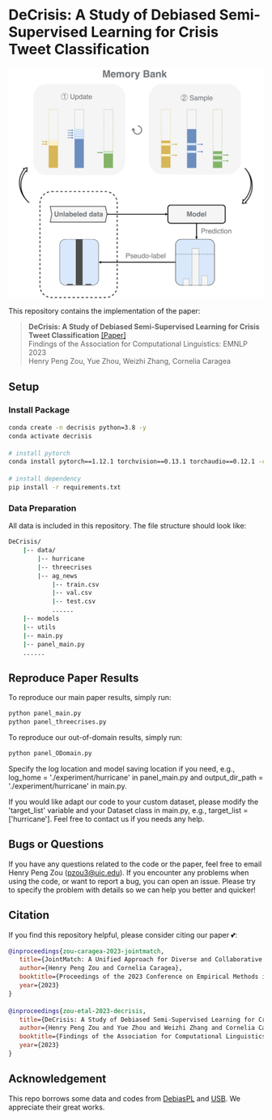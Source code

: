 # DeCrisis: A Study of Debiased Semi-Supervised Learning for Crisis Tweet Classification

![Task](images/MemoryBank.jpg)

This repository contains the implementation of the paper:
> **DeCrisis: A Study of Debiased Semi-Supervised Learning for Crisis Tweet Classification** 
> [[Paper]]()  <br>
> Findings of the Association for Computational Linguistics: EMNLP 2023 <br>
> Henry Peng Zou, Yue Zhou, Weizhi Zhang, Cornelia Caragea <br>


## Setup
### Install Package 
```bash
conda create -n decrisis python=3.8 -y
conda activate decrisis

# install pytorch
conda install pytorch==1.12.1 torchvision==0.13.1 torchaudio==0.12.1 -c pytorch

# install dependency
pip install -r requirements.txt
```
### Data Preparation
All data is included in this repository. The file structure should look like:

```bash
DeCrisis/
    |-- data/
        |-- hurricane
        |-- threecrises
        |-- ag_news
            |-- train.csv
            |-- val.csv
            |-- test.csv
            ......
    |-- models
    |-- utils
    |-- main.py
    |-- panel_main.py 
    ......
```

## Reproduce Paper Results

To reproduce our main paper results, simply run: 
```bash
python panel_main.py
python panel_threecrises.py
```

To reproduce our out-of-domain results, simply run:
```bash
python panel_ODomain.py
```
Specify the log location and model saving location if you need, e.g., log_home = './experiment/hurricane' in panel_main.py and output_dir_path = './experiment/hurricane' in main.py. 

If you would like adapt our code to your custom dataset, please modify the 'target_list' variable and your Dataset class in main.py, e.g., target_list = ['hurricane']. Feel free to contact us if you needs any help.

## Bugs or Questions

If you have any questions related to the code or the paper, feel free to email Henry Peng Zou (pzou3@uic.edu). If you encounter any problems when using the code, or want to report a bug, you can open an issue. Please try to specify the problem with details so we can help you better and quicker!


## Citation
If you find this repository helpful, please consider citing our paper 💕: 
```bibtex
@inproceedings{zou-caragea-2023-jointmatch,
   title={JointMatch: A Unified Approach for Diverse and Collaborative Pseudo-Labeling to Semi-Supervised Text Classification},
   author={Henry Peng Zou and Cornelia Caragea},
   booktitle={Proceedings of the 2023 Conference on Empirical Methods in Natural Language Processing (EMNLP)},
   year={2023}
}

@inproceedings{zou-etal-2023-decrisis,
   title={DeCrisis: A Study of Debiased Semi-Supervised Learning for Crisis Tweet Classification},
   author={Henry Peng Zou and Yue Zhou and Weizhi Zhang and Cornelia Caragea},
   booktitle={Findings of the Association for Computational Linguistics: EMNLP 2023},
   year={2023}
}
```

## Acknowledgement
This repo borrows some data and codes from [DebiasPL](https://github.com/frank-xwang/debiased-pseudo-labeling) and [USB](https://github.com/microsoft/Semi-supervised-learning). We appreciate their great works.